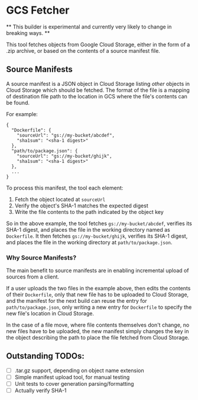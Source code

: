 # GCS Fetcher

** This builder is experimental and currently very likely to change in breaking
ways. **

This tool fetches objects from Google Cloud Storage, either in the form of a
.zip archive, or based on the contents of a source manifest file.

## Source Manifests

A source manifest is a JSON object in Cloud Storage listing *other* objects in
Cloud Storage which should be fetched. The format of the file is a mapping of
destination file path to the location in GCS where the file's contents can be
found.

For example:

```
{
  "Dockerfile": {
    "sourceUrl": "gs://my-bucket/abcdef",
    "sha1sum": "<sha-1 digest>"
  },
  "path/to/package.json": {
    "sourceUrl": "gs://my-bucket/ghijk",
    "sha1sum": "<sha-1 digest>"
  },
  ...
}
```

To process this manifest, the tool each element:

1. Fetch the object located at `sourceUrl`
1. Verify the object's SHA-1 matches the expected digest
1. Write the file contents to the path indicated by the object key

So in the above example, the tool fetches `gs://my-bucket/abcdef`, verifies its
SHA-1 digest, and places the file in the working directory named as
`Dockerfile`. It then fetches `gs://my-bucket/ghijk`, verifies its SHA-1 digest,
and places the file in the working directory at `path/to/package.json`.

### Why Source Manifests?

The main benefit to source manifests are in enabling incremental upload of
sources from a client.

If a user uploads the two files in the example above, then edits the contents of
their `Dockerfile`, only that new file has to be uploaded to Cloud Storage, and
the manifest for the next build can reuse the entry for `path/to/package.json`,
only writing a new entry for `Dockerfile` to specify the new file's location in
Cloud Storage.

In the case of a file move, where file contents themselves don't change, no new
files have to be uploaded, the new manifest simply changes the key in the object
describing the path to place the file fetched from Cloud Storage.

## Outstanding TODOs:

- [ ] .tar.gz support, depending on object name extension
- [ ] Simple manifest upload tool, for manual testing
- [ ] Unit tests to cover generation parsing/formatting
- [ ] Actually verify SHA-1
